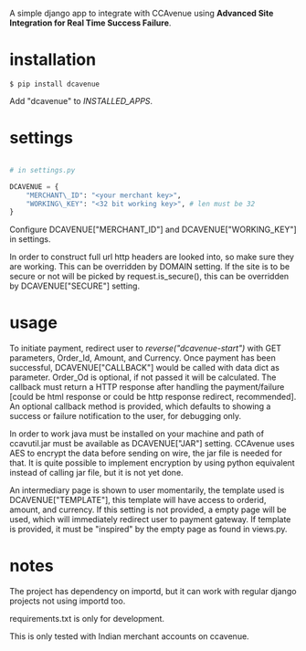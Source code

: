 A simple django app to integrate with CCAvenue using **Advanced Site
Integration for Real Time Success Failure**.

# installation

```shell
$ pip install dcavenue
```

Add "dcavenue" to *INSTALLED_APPS*.

# settings

```python

# in settings.py

DCAVENUE = {
    "MERCHANT\_ID": "<your merchant key>",
    "WORKING\_KEY": "<32 bit working key>", # len must be 32
}
```

Configure DCAVENUE["MERCHANT\_ID"] and DCAVENUE["WORKING\_KEY"] in settings.

In order to construct full url http headers are looked into, so make
sure they are working. This can be overridden by DOMAIN setting. If the
site is to be secure or not will be picked by request.is\_secure(), this
can be overridden by DCAVENUE["SECURE"] setting.

# usage

To initiate payment, redirect user to *reverse("dcavenue-start")* with GET
parameters, Order_Id, Amount, and Currency. Once payment has been successful,
DCAVENUE["CALLBACK"] would be called with data dict as parameter. Order_Od is
optional, if not passed it will be calculated. The callback must return a HTTP
response after handling the payment/failure [could be html response or could be
http response redirect, recommended]. An optional callback method is provided,
which defaults to showing a success or failure notification to the user, for
debugging only.

In order to work java must be installed on your machine and path of
ccavutil.jar must be available as DCAVENUE["JAR"] setting. CCAvenue uses AES
to encrypt the data before sending on wire, the jar file is needed for that. It
is quite possible to implement encryption by using python equivalent instead of
calling jar file, but it is not yet done.

An intermediary page is shown to user momentarily, the template used is
DCAVENUE["TEMPLATE"], this template will have access to orderid, amount,
and currency. If this setting is not provided, a empty page will be
used, which will immediately redirect user to payment gateway. If template is
provided, it must be "inspired" by the empty page as found in views.py.

# notes

The project has dependency on importd, but it can work with regular django
projects not using importd too.

requirements.txt is only for development.

This is only tested with Indian merchant accounts on ccavenue.